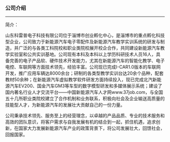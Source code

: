
###  公司介绍
-----------------------------------------------------------------

简介：

山东科雷普电子科技有限公司位于淄博市创业孵化中心，是淄博市的重点孵化科技型企业，公司致力于新能源汽车电子零配件及新能源汽车教学实训系统的研发与制造，并广泛的与各类工科院校和职业类院校展开校企合作，共同建设新能源汽车教学实验室和公共实训基地。公司现有本科及本科以上学历科研技术人员16人，具备完善的电子产品软、硬件技术开发能力，尤其在新能源汽车的智能化教学、电子电控、车联网等方面技术领先，经验丰富。公司现已完成I-CAR1.0版本的车联网开发，推广应用车辆达8000余台；研制的各类型教学实训台达20余个品种，配套教材50余种；在新能源汽车虚拟教学软件研发方面持续投入，现已完成北汽新能源汽车EV200、国金汽车GM3等车型的数字模型研发和多媒体展示系统；建设了国内著名行业人才交流平台——中国新能源汽车人才网www.37job.com，与全国五十几所职业类院校建立了合作机制和业务联系，积极向社会及企业输送高质量的技能型人才，为新能源汽车的发展壮大贡献自己的一份力量。


公司秉承技术领先、服务至上的经营理念，以卓越的产品品质、专业的技术服务和高效的团队意识，将客户需求与自我发展有机的结合到一起，抓住机遇，追求创新，在国家大力发展新能源汽车产业的政策背景下，将公司发展壮大，回馈社会，回报国家。
